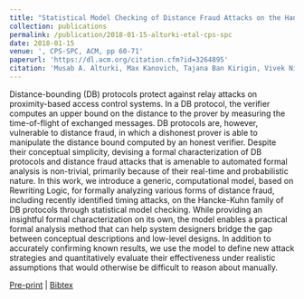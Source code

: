 ```yaml
---
title: "Statistical Model Checking of Distance Fraud Attacks on the Hancke-Kuhn Family of Protocols"
collection: publications
permalink: /publication/2018-01-15-alturki-etal-cps-spc
date: 2018-01-15
venue: ', CPS-SPC, ACM, pp 60-71'
paperurl: 'https://dl.acm.org/citation.cfm?id=3264895'
citation: 'Musab A. Alturki, Max Kanovich, Tajana Ban Kirigin, Vivek Nigam, Andre Scedrov and Carolyn Talcott'
---
```


Distance-bounding (DB) protocols protect against relay attacks on proximity-based access control systems. In a DB protocol, the verifier computes an upper bound on the distance to the prover by measuring the time-of-flight of exchanged messages. DB protocols are, however, vulnerable to distance fraud, in which a dishonest prover is able to manipulate the distance bound computed by an honest verifier. Despite their conceptual simplicity, devising a formal characterization of DB protocols and distance fraud attacks that is amenable to automated formal analysis is non-trivial, primarily because of their real-time and probabilistic nature. In this work, we introduce a generic, computational model, based on Rewriting Logic, for formally analyzing various forms of distance fraud, including recently identified timing attacks, on the Hancke-Kuhn family of DB protocols through statistical model checking. While providing an insightful formal characterization on its own, the model enables a practical formal analysis method that can help system designers bridge the gap between conceptual descriptions and low-level designs. In addition to accurately confirming known results, we use the model to define new attack strategies and quantitatively evaluate their effectiveness under realistic assumptions that would otherwise be difficult to reason about manually.



[Pre-print](http://academicpages.github.io/files/paper1.pdf) |
[Bibtex](#)